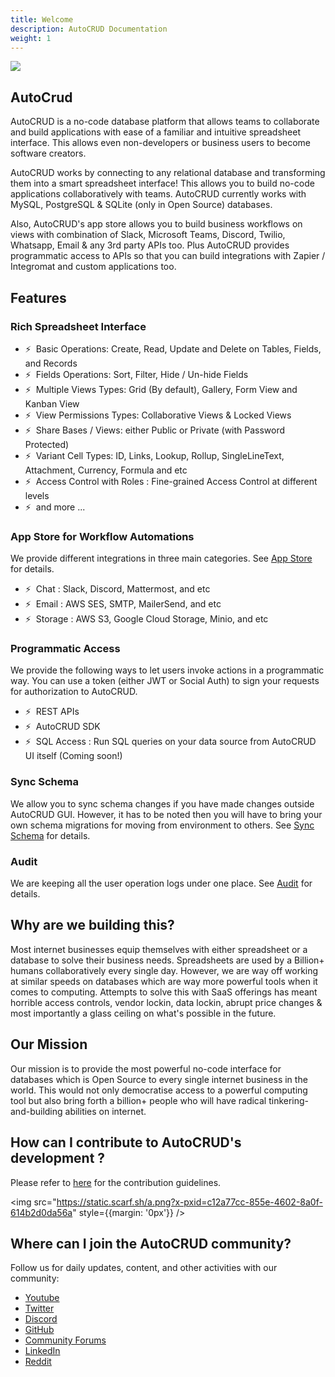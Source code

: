 ```yaml
---
title: Welcome
description: AutoCRUD Documentation
weight: 1
---
```


![](/images/WordpressTransparent.png)

## AutoCrud

AutoCRUD is a no-code database platform that allows teams to collaborate and build applications with ease of a familiar and intuitive spreadsheet interface. This allows even non-developers or business users to become software creators.

AutoCRUD works by connecting to any relational database and transforming them into a smart spreadsheet interface! This allows you to build no-code applications collaboratively with teams. AutoCRUD currently works with MySQL, PostgreSQL & SQLite (only in Open Source) databases.

Also, AutoCRUD's app store allows you to build business workflows on views with combination of Slack, Microsoft Teams, Discord, Twilio, Whatsapp, Email & any 3rd party APIs too. Plus AutoCRUD provides programmatic access to APIs so that you can build integrations with Zapier / Integromat and custom applications too.

## Features

### Rich Spreadsheet Interface

- ⚡ &nbsp;Basic Operations: Create, Read, Update and Delete on Tables, Fields, and Records
- ⚡ &nbsp;Fields Operations: Sort, Filter, Hide / Un-hide Fields
- ⚡ &nbsp;Multiple Views Types: Grid (By default), Gallery, Form View and Kanban View
- ⚡ &nbsp;View Permissions Types: Collaborative Views & Locked Views
- ⚡ &nbsp;Share Bases / Views: either Public or Private (with Password Protected)
- ⚡ &nbsp;Variant Cell Types: ID, Links, Lookup, Rollup, SingleLineText, Attachment, Currency, Formula and etc
- ⚡ &nbsp;Access Control with Roles : Fine-grained Access Control at different levels
- ⚡ &nbsp;and more ...

### App Store for Workflow Automations

We provide different integrations in three main categories. See <a href="/account-settings/oss-specific-details#app-store" target="_blank">App Store</a> for details.

- ⚡ &nbsp;Chat : Slack, Discord, Mattermost, and etc
- ⚡ &nbsp;Email : AWS SES, SMTP, MailerSend, and etc
- ⚡ &nbsp;Storage : AWS S3, Google Cloud Storage, Minio, and etc

### Programmatic Access

We provide the following ways to let users invoke actions in a programmatic way. You can use a token (either JWT or Social Auth) to sign your requests for authorization to AutoCRUD.

- ⚡ &nbsp;REST APIs
- ⚡ &nbsp;AutoCRUD SDK
- ⚡ &nbsp;SQL Access : Run SQL queries on your data source from AutoCRUD UI itself (Coming soon!)

### Sync Schema

We allow you to sync schema changes if you have made changes outside AutoCRUD GUI. However, it has to be noted then you will have to bring your own schema migrations for moving from environment to others. See <a href="/data-sources/sync-with-data-source" target="_blank">Sync Schema</a> for details.

### Audit

We are keeping all the user operation logs under one place. See <a href="/data-sources/actions-on-data-sources#audit-logs" target="_blank">Audit</a> for details.

## Why are we building this?

Most internet businesses equip themselves with either spreadsheet or a database to solve their business needs. Spreadsheets are used by a Billion+ humans collaboratively every single day. However, we are way off working at similar speeds on databases which are way more powerful tools when it comes to computing. Attempts to solve this with SaaS offerings has meant horrible access controls, vendor lockin, data lockin, abrupt price changes & most importantly a glass ceiling on what's possible in the future.

## Our Mission

Our mission is to provide the most powerful no-code interface for databases which is Open Source to every single internet business in the world. This would not only democratise access to a powerful computing tool but also bring forth a billion+ people who will have radical tinkering-and-building abilities on internet.

## How can I contribute to AutoCRUD's development ?

Please refer to [here](https://github.com/AutoCRUD/AutoCRUD/blob/develop/.github/CONTRIBUTING.md) for the contribution guidelines.

<img src="https://static.scarf.sh/a.png?x-pxid=c12a77cc-855e-4602-8a0f-614b2d0da56a" style={{margin: '0px'}} />

## Where can I join the AutoCRUD community?

Follow us for daily updates, content, and other activities with our community:

- [Youtube](https://www.youtube.com/@AutoCRUD)
- [Twitter](https://twitter.com/AutoCRUD)
- [Discord](http://discord.AutoCRUD.com/)
- [GitHub](https://github.com/AutoCRUD/AutoCRUD)
- [Community Forums](https://community.AutoCRUD.com/)
- [LinkedIn](https://www.linkedin.com/company/AutoCRUD)
- [Reddit](https://www.reddit.com/r/AutoCRUD/)
